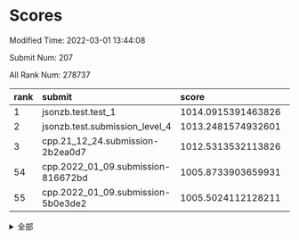 # Scores

Modified Time: 2022-03-01 13:44:08

Submit Num: 207

All Rank Num: 278737

| rank |               submit               |       score        |       sigma        | pk_num |
| :--- | :--------------------------------- | :----------------- | :----------------- | :----- |
| 1    | jsonzb.test.test_1                 | 1014.0915391463826 | 0.8030844488456284 | 5383   |
| 2    | jsonzb.test.submission_level_4     | 1013.2481574932601 | 0.8214609007726911 | 5387   |
| 3    | cpp.21_12_24.submission-2b2ea0d7   | 1012.5313532113826 | 0.7861176731258145 | 5389   |
| 54   | cpp.2022_01_09.submission-816672bd | 1005.8733903659931 | 0.7122586558072043 | 5386   |
| 55   | cpp.2022_01_09.submission-5b0e3de2 | 1005.5024112128211 | 0.7168187406137386 | 5387   |


<details>
<summary>全部</summary>

| rank |                 submit                 |       score        |       sigma        | pk_num |
| :--- | :------------------------------------- | :----------------- | :----------------- | :----- |
| 1    | jsonzb.test.test_1                     | 1014.0915391463826 | 0.8030844488456284 | 5383   |
| 2    | jsonzb.test.submission_level_4         | 1013.2481574932601 | 0.8214609007726911 | 5387   |
| 3    | cpp.21_12_24.submission-2b2ea0d7       | 1012.5313532113826 | 0.7861176731258145 | 5389   |
| 4    | gobigger.level_3.submission_level_3_29 | 1011.9599100609475 | 0.7802763719358573 | 5384   |
| 5    | gobigger.level_3.submission_level_3_18 | 1011.3596366250334 | 0.7660894529717706 | 5386   |
| 6    | gobigger.level_3.submission_level_3_25 | 1011.3272746102509 | 0.7692733192651087 | 5391   |
| 7    | gobigger.level_3.submission_level_3_2  | 1011.2683098060595 | 0.7659395433645704 | 5386   |
| 8    | gobigger.level_3.submission_level_3_24 | 1011.1851601204158 | 0.7804098666906555 | 5382   |
| 9    | gobigger.level_3.submission_level_3_7  | 1011.0374869077694 | 0.7700317768333795 | 5383   |
| 10   | gobigger.level_3.submission_level_3_44 | 1011.0205680733801 | 0.7666070078706234 | 5388   |
| 11   | gobigger.level_3.submission_level_3_42 | 1011.0130503235782 | 0.7739885245307954 | 5384   |
| 12   | gobigger.level_3.submission_level_3_10 | 1010.9842875583065 | 0.7712308727429251 | 5391   |
| 13   | gobigger.level_3.submission_level_3_43 | 1010.9746826215593 | 0.7935130822844875 | 5385   |
| 14   | gobigger.level_3.submission_level_3_28 | 1010.9175135477421 | 0.7774021917199067 | 5382   |
| 15   | gobigger.level_3.submission_level_3_23 | 1010.9027440487148 | 0.7544050533901897 | 5384   |
| 16   | gobigger.level_3.submission_level_3_15 | 1010.8611335438728 | 0.777352556711572  | 5391   |
| 17   | gobigger.level_3.submission_level_3_13 | 1010.8480183358866 | 0.7710833166676926 | 5384   |
| 18   | gobigger.level_3.submission_level_3_27 | 1010.4981260579735 | 0.7593008369223754 | 5387   |
| 19   | gobigger.level_3.submission_level_3_1  | 1010.464949416328  | 0.7465886871125763 | 5385   |
| 20   | gobigger.level_3.submission_level_3_5  | 1010.4644301016525 | 0.7769606961515665 | 5386   |
| 21   | gobigger.level_3.submission_level_3_38 | 1010.4438675275644 | 0.7686827068692812 | 5385   |
| 22   | gobigger.level_3.submission_level_3_48 | 1010.4253968917344 | 0.7597949771156591 | 5383   |
| 23   | gobigger.level_3.submission_level_3_14 | 1010.4181766025491 | 0.7698879171615025 | 5391   |
| 24   | gobigger.level_3.submission_level_3_40 | 1010.2996997081008 | 0.7649432896217423 | 5387   |
| 25   | gobigger.level_3.submission_level_3_12 | 1010.2393899887787 | 0.729387552787833  | 5387   |
| 26   | gobigger.level_3.submission_level_3_34 | 1010.2115740870773 | 0.7350763658703185 | 5385   |
| 27   | gobigger.level_3.submission_level_3_41 | 1010.1870042957889 | 0.7418527381068168 | 5386   |
| 28   | gobigger.level_3.submission_level_3_33 | 1010.1218128700838 | 0.7844063202666952 | 5389   |
| 29   | gobigger.level_3.submission_level_3_4  | 1009.9363370727233 | 0.7596857708555391 | 5385   |
| 30   | gobigger.level_3.submission_level_3_35 | 1009.93280032506   | 0.7593163606408911 | 5386   |
| 31   | gobigger.level_3.submission_level_3_0  | 1009.8141912989436 | 0.7616406586132289 | 5389   |
| 32   | gobigger.level_3.submission_level_3_32 | 1009.7950818885425 | 0.7573210024903351 | 5388   |
| 33   | gobigger.level_3.submission_level_3_36 | 1009.7245497042901 | 0.7667798788733511 | 5387   |
| 34   | gobigger.level_3.submission_level_3_21 | 1009.7160003514541 | 0.7375635089596212 | 5391   |
| 35   | gobigger.level_3.submission_level_3_39 | 1009.6411742127849 | 0.7307928085694112 | 5390   |
| 36   | gobigger.level_3.submission_level_3_16 | 1009.5437019965094 | 0.7712550687014835 | 5390   |
| 37   | gobigger.level_3.submission_level_3_47 | 1009.5343021245594 | 0.7494181054749488 | 5383   |
| 38   | gobigger.level_3.submission_level_3_46 | 1009.5013202394321 | 0.7537297964420423 | 5388   |
| 39   | gobigger.level_3.submission_level_3_17 | 1009.468078500348  | 0.7506116220562761 | 5387   |
| 40   | gobigger.level_3.submission_level_3_6  | 1009.4410600532952 | 0.7484176107504891 | 5388   |
| 41   | gobigger.level_3.submission_level_3_49 | 1009.4357656010574 | 0.771185016295676  | 5387   |
| 42   | gobigger.level_3.submission_level_3_37 | 1009.393859252348  | 0.7473430459221103 | 5384   |
| 43   | gobigger.level_3.submission_level_3_45 | 1009.342783949928  | 0.7564697945996063 | 5384   |
| 44   | gobigger.level_3.submission_level_3_19 | 1009.301005398783  | 0.7417946981378221 | 5384   |
| 45   | gobigger.level_3.submission_level_3_30 | 1009.2959896379685 | 0.7416013040674925 | 5387   |
| 46   | gobigger.level_3.submission_level_3_20 | 1009.1310164540346 | 0.7525440691478616 | 5387   |
| 47   | gobigger.level_3.submission_level_3_31 | 1009.1159121911076 | 0.7340610139001517 | 5384   |
| 48   | gobigger.level_3.submission_level_3_9  | 1009.0274851514138 | 0.7490246758235206 | 5391   |
| 49   | gobigger.level_3.submission_level_3_22 | 1008.8714948005916 | 0.7473946959287555 | 5381   |
| 50   | gobigger.level_3.submission_level_3_3  | 1008.8506158848122 | 0.7415168170872729 | 5390   |
| 51   | gobigger.level_3.submission_level_3_8  | 1008.7571227290989 | 0.7531552425486956 | 5385   |
| 52   | gobigger.level_3.submission_level_3_11 | 1008.6153859812788 | 0.7613041554332648 | 5383   |
| 53   | gobigger.level_3.submission_level_3_26 | 1008.5135633505937 | 0.7200109020617804 | 5384   |
| 54   | cpp.2022_01_09.submission-816672bd     | 1005.8733903659931 | 0.7122586558072043 | 5386   |
| 55   | cpp.2022_01_09.submission-5b0e3de2     | 1005.5024112128211 | 0.7168187406137386 | 5387   |
| 56   | gobigger.level_1.submission_level_1_43 | 1005.2007817694321 | 0.7376149213557736 | 5389   |
| 57   | gobigger.level_1.submission_level_1_5  | 1004.9172064875469 | 0.733736886553029  | 5385   |
| 58   | gobigger.level_1.submission_level_1_8  | 1004.8195266307748 | 0.716497736904182  | 5386   |
| 59   | gobigger.level_1.submission_level_1_7  | 1004.4852363553614 | 0.7110611355661012 | 5384   |
| 60   | gobigger.level_1.submission_level_1_14 | 1004.4741794666929 | 0.7236591428974164 | 5383   |
| 61   | gobigger.level_1.submission_level_1_36 | 1004.261851869543  | 0.7178522019304361 | 5387   |
| 62   | gobigger.level_1.submission_level_1_39 | 1004.2300235730497 | 0.7212654282951577 | 5381   |
| 63   | gobigger.level_1.submission_level_1_48 | 1004.2212770159475 | 0.7193580438964058 | 5386   |
| 64   | gobigger.level_1.submission_level_1_33 | 1004.1535814826326 | 0.7307635239594859 | 5387   |
| 65   | gobigger.level_1.submission_level_1_31 | 1004.1420870762256 | 0.7108320097730997 | 5384   |
| 66   | gobigger.level_1.submission_level_1_37 | 1004.1420186305019 | 0.7141586712898047 | 5384   |
| 67   | gobigger.level_1.submission_level_1_24 | 1003.8949797209585 | 0.7335502057250645 | 5391   |
| 68   | gobigger.level_1.submission_level_1_30 | 1003.8546076953472 | 0.7165797112214074 | 5386   |
| 69   | gobigger.level_1.submission_level_1_12 | 1003.7587086452181 | 0.7146693361985904 | 5390   |
| 70   | gobigger.level_1.submission_level_1_35 | 1003.7381718980988 | 0.7235775733382113 | 5378   |
| 71   | gobigger.level_1.submission_level_1_20 | 1003.6893353321896 | 0.7237898674783718 | 5386   |
| 72   | gobigger.level_1.submission_level_1_26 | 1003.6789175279885 | 0.7039868426603505 | 5389   |
| 73   | gobigger.level_1.submission_level_1_9  | 1003.6523503050894 | 0.7143850270599079 | 5384   |
| 74   | gobigger.level_1.submission_level_1_11 | 1003.604484732265  | 0.717833666355016  | 5388   |
| 75   | gobigger.level_1.submission_level_1_1  | 1003.603394515425  | 0.7247742273904898 | 5393   |
| 76   | gobigger.level_1.submission_level_1_49 | 1003.5824174260275 | 0.715808096441589  | 5389   |
| 77   | gobigger.level_1.submission_level_1_16 | 1003.5528519287489 | 0.7196240065763794 | 5393   |
| 78   | gobigger.level_1.submission_level_1_32 | 1003.5496824121915 | 0.7306222895595741 | 5382   |
| 79   | gobigger.level_1.submission_level_1_17 | 1003.5393800571366 | 0.7164262102642206 | 5387   |
| 80   | gobigger.level_1.submission_level_1_19 | 1003.5291648309845 | 0.7142134605528951 | 5386   |
| 81   | gobigger.level_1.submission_level_1_47 | 1003.5102311218063 | 0.7198374227154534 | 5387   |
| 82   | gobigger.level_1.submission_level_1_28 | 1003.4552360956219 | 0.7096803807839069 | 5389   |
| 83   | gobigger.level_1.submission_level_1_38 | 1003.3227089878767 | 0.7184376026162821 | 5388   |
| 84   | gobigger.level_1.submission_level_1_34 | 1003.2250210481354 | 0.7171044670710605 | 5388   |
| 85   | gobigger.level_1.submission_level_1_13 | 1003.2180412403462 | 0.7135123364008523 | 5387   |
| 86   | gobigger.level_1.submission_level_1_6  | 1003.1805870227631 | 0.706951013348102  | 5387   |
| 87   | gobigger.level_1.submission_level_1_29 | 1003.1389413841326 | 0.7121017775545343 | 5392   |
| 88   | gobigger.level_1.submission_level_1_3  | 1003.0831182602041 | 0.7254962931816308 | 5389   |
| 89   | gobigger.level_1.submission_level_1_44 | 1003.0567215859106 | 0.7103955337946488 | 5390   |
| 90   | gobigger.level_1.submission_level_1_25 | 1003.0268361207122 | 0.7227038532404394 | 5388   |
| 91   | gobigger.level_1.submission_level_1_10 | 1002.9582391701293 | 0.7170664245155534 | 5388   |
| 92   | gobigger.level_1.submission_level_1_0  | 1002.8554230731797 | 0.717338990656785  | 5390   |
| 93   | gobigger.level_1.submission_level_1_2  | 1002.7559296885938 | 0.7209512471643734 | 5386   |
| 94   | gobigger.level_1.submission_level_1_15 | 1002.7036677039561 | 0.72284398781687   | 5387   |
| 95   | gobigger.level_1.submission_level_1_41 | 1002.7015678046029 | 0.7248966062698579 | 5387   |
| 96   | gobigger.level_1.submission_level_1_46 | 1002.5819426191156 | 0.7108160645634427 | 5390   |
| 97   | gobigger.level_1.submission_level_1_21 | 1002.5772609427532 | 0.7219471683517993 | 5385   |
| 98   | gobigger.level_1.submission_level_1_22 | 1002.4885791152745 | 0.7162343040426649 | 5384   |
| 99   | gobigger.level_1.submission_level_1_18 | 1002.4845555585825 | 0.7172762392506469 | 5387   |
| 100  | gobigger.level_1.submission_level_1_42 | 1002.3482330793856 | 0.7289732917116571 | 5388   |
| 101  | gobigger.level_1.submission_level_1_45 | 1002.3394799748893 | 0.7176970065266682 | 5389   |
| 102  | gobigger.level_1.submission_level_1_4  | 1002.3271621870375 | 0.7223289875077923 | 5387   |
| 103  | gobigger.level_1.submission_level_1_27 | 1002.053267035381  | 0.7199383307570401 | 5386   |
| 104  | gobigger.level_1.submission_level_1_23 | 1001.9444751839817 | 0.7086691156695613 | 5391   |
| 105  | gobigger.level_1.submission_level_1_40 | 1001.4787318046228 | 0.7146563485225226 | 5390   |
| 106  | gobigger.random.submission_random_19   | 997.3731033436264  | 0.7239974454271738 | 5383   |
| 107  | gobigger.random.submission_random_39   | 997.0747704554594  | 0.70460328545547   | 5389   |
| 108  | gobigger.random.submission_random_37   | 996.9729842344414  | 0.7019001188496962 | 5391   |
| 109  | gobigger.random.submission_random_30   | 996.718458741713   | 0.7041399752796305 | 5383   |
| 110  | gobigger.random.submission_random_48   | 996.4658463935172  | 0.7092986040806702 | 5385   |
| 111  | gobigger.random.submission_random_36   | 996.4368832022171  | 0.7092834397264144 | 5383   |
| 112  | gobigger.random.submission_random_38   | 996.4160755452357  | 0.7132291203582334 | 5383   |
| 113  | gobigger.random.submission_random_5    | 996.3753413086462  | 0.6956671643404662 | 5386   |
| 114  | gobigger.random.submission_random_47   | 996.3332495480993  | 0.716744061485806  | 5388   |
| 115  | gobigger.random.submission_random_49   | 996.325896868772   | 0.6987548045224193 | 5383   |
| 116  | gobigger.random.submission_random_20   | 996.3250168353866  | 0.7345746162015633 | 5388   |
| 117  | gobigger.random.submission_random_12   | 996.3165042358795  | 0.7094081560024718 | 5387   |
| 118  | gobigger.random.submission_random_24   | 996.2853004676081  | 0.7117029698737655 | 5385   |
| 119  | gobigger.random.submission_random_22   | 996.1884468226418  | 0.7071685122023074 | 5387   |
| 120  | gobigger.random.submission_random_25   | 996.1692576381383  | 0.7158334255419522 | 5393   |
| 121  | gobigger.random.submission_random_40   | 996.1473141985844  | 0.7105695861859297 | 5384   |
| 122  | gobigger.random.submission_random_16   | 996.0965284303998  | 0.7069348319417258 | 5388   |
| 123  | gobigger.random.submission_random_45   | 996.0960711719342  | 0.7000560627707235 | 5388   |
| 124  | gobigger.random.submission_random_27   | 996.0937895709533  | 0.7213549228819142 | 5381   |
| 125  | gobigger.random.submission_random_34   | 996.092654115169   | 0.7177958746042666 | 5383   |
| 126  | gobigger.random.submission_random_33   | 996.083065293707   | 0.7155904365594364 | 5385   |
| 127  | gobigger.random.submission_random_2    | 996.0552722885926  | 0.7203968649698544 | 5387   |
| 128  | gobigger.random.submission_random_7    | 995.9818798944939  | 0.712272981016738  | 5385   |
| 129  | gobigger.random.submission_random_0    | 995.9424657204081  | 0.7110991093973057 | 5387   |
| 130  | gobigger.random.submission_random_31   | 995.939163656831   | 0.7268918787449568 | 5390   |
| 131  | gobigger.random.submission_random_15   | 995.937310146801   | 0.7157285001017921 | 5390   |
| 132  | gobigger.random.submission_random_42   | 995.9158626392441  | 0.7078625515694248 | 5388   |
| 133  | gobigger.random.submission_random_35   | 995.9116276952205  | 0.7055210144826412 | 5387   |
| 134  | gobigger.random.submission_random_13   | 995.8142072007241  | 0.7094670710956669 | 5384   |
| 135  | gobigger.random.submission_random_28   | 995.7898637869635  | 0.7189398420831141 | 5387   |
| 136  | gobigger.random.submission_random_1    | 995.7461117365824  | 0.7101819097502617 | 5390   |
| 137  | gobigger.random.submission_random_4    | 995.7232746541387  | 0.7187859321082181 | 5382   |
| 138  | gobigger.random.submission_random_41   | 995.6693985559119  | 0.7029284534993602 | 5383   |
| 139  | gobigger.random.submission_random_26   | 995.6298811565897  | 0.7061233570189462 | 5384   |
| 140  | gobigger.random.submission_random_23   | 995.4649375850283  | 0.720873055540837  | 5389   |
| 141  | gobigger.random.submission_random_9    | 995.4551848297401  | 0.7201229749204182 | 5383   |
| 142  | gobigger.random.submission_random_29   | 995.4200166637793  | 0.710542010030582  | 5385   |
| 143  | gobigger.random.submission_random_18   | 995.3348848554667  | 0.72048764144783   | 5386   |
| 144  | gobigger.random.submission_random_32   | 995.3284652245429  | 0.7123394539755017 | 5386   |
| 145  | gobigger.random.submission_random_10   | 995.290472178214   | 0.7045829907585641 | 5385   |
| 146  | gobigger.random.submission_random_17   | 995.1983876875573  | 0.7109914770697825 | 5385   |
| 147  | gobigger.random.submission_random_44   | 995.194702541218   | 0.7029543683681645 | 5389   |
| 148  | gobigger.random.submission_random_46   | 995.1814917788217  | 0.7180914255434883 | 5384   |
| 149  | gobigger.random.submission_random_21   | 995.1312384295762  | 0.7225433123544116 | 5389   |
| 150  | gobigger.random.submission_random_11   | 995.0915898045241  | 0.7261054685395042 | 5386   |
| 151  | gobigger.random.submission_random_43   | 994.9240677272934  | 0.7229945069779725 | 5384   |
| 152  | gobigger.random.submission_random_8    | 994.8933733889697  | 0.7284030940764044 | 5383   |
| 153  | gobigger.random.submission_random_6    | 994.6524556907458  | 0.7210910967959053 | 5388   |
| 154  | gobigger.random.submission_random_14   | 994.5292265669754  | 0.7198195125143236 | 5385   |
| 155  | gobigger.random.submission_random_3    | 994.2040558284124  | 0.7021185322330409 | 5388   |
| 156  | gobigger.level_2.submission_level_2_22 | 993.8056402769978  | 0.7375337607955956 | 5383   |
| 157  | gobigger.level_2.submission_level_2_37 | 993.6737505062864  | 0.715987534066002  | 5385   |
| 158  | gobigger.level_2.submission_level_2_6  | 993.6406927515991  | 0.7412565350980819 | 5388   |
| 159  | gobigger.level_2.submission_level_2_25 | 993.5622585456417  | 0.7450446583004962 | 5385   |
| 160  | gobigger.level_2.submission_level_2_40 | 993.43905302735    | 0.7316192968820449 | 5381   |
| 161  | gobigger.level_2.submission_level_2_15 | 993.2070793829126  | 0.726936396605477  | 5387   |
| 162  | gobigger.level_2.submission_level_2_28 | 993.0782785394678  | 0.7419082206151686 | 5385   |
| 163  | gobigger.level_2.submission_level_2_14 | 993.0078185759124  | 0.7486812796044255 | 5385   |
| 164  | gobigger.level_2.submission_level_2_5  | 992.9849383034206  | 0.7385639891622724 | 5381   |
| 165  | gobigger.level_2.submission_level_2_30 | 992.8174112665906  | 0.7635292335398125 | 5389   |
| 166  | gobigger.level_2.submission_level_2_10 | 992.7861096889593  | 0.7289053794294857 | 5379   |
| 167  | gobigger.level_2.submission_level_2_31 | 992.6829318734401  | 0.7392315968378934 | 5385   |
| 168  | gobigger.level_2.submission_level_2_44 | 992.6790271375748  | 0.7353728443358426 | 5382   |
| 169  | gobigger.level_2.submission_level_2_2  | 992.6201217105088  | 0.7358827387249038 | 5383   |
| 170  | gobigger.level_2.submission_level_2_33 | 992.5683536472748  | 0.7443486127521105 | 5381   |
| 171  | gobigger.level_2.submission_level_2_48 | 992.5109735402584  | 0.7493279753249855 | 5387   |
| 172  | gobigger.level_2.submission_level_2_3  | 992.4810777962713  | 0.7295357980473598 | 5384   |
| 173  | gobigger.level_2.submission_level_2_11 | 992.4121732398261  | 0.7307079032379277 | 5386   |
| 174  | gobigger.level_2.submission_level_2_38 | 992.3445907064898  | 0.7540614671186524 | 5386   |
| 175  | gobigger.level_2.submission_level_2_43 | 992.2565474477879  | 0.7556437609252009 | 5384   |
| 176  | gobigger.level_2.submission_level_2_12 | 992.2435745821566  | 0.7517106882663039 | 5391   |
| 177  | gobigger.level_2.submission_level_2_32 | 992.2146285944389  | 0.7632874510598108 | 5386   |
| 178  | gobigger.level_2.submission_level_2_0  | 992.205992765949   | 0.7568692115525301 | 5384   |
| 179  | gobigger.level_2.submission_level_2_20 | 992.1956743365547  | 0.7356084415451116 | 5384   |
| 180  | gobigger.level_2.submission_level_2_21 | 992.1829171817235  | 0.7478401795898262 | 5383   |
| 181  | gobigger.level_2.submission_level_2_49 | 992.1688606210045  | 0.7310196953628889 | 5390   |
| 182  | gobigger.level_2.submission_level_2_7  | 992.137151113432   | 0.7522609531740809 | 5385   |
| 183  | gobigger.level_2.submission_level_2_27 | 992.0141280028245  | 0.755167653031572  | 5388   |
| 184  | gobigger.level_2.submission_level_2_4  | 991.9833222183136  | 0.7604323558527126 | 5386   |
| 185  | gobigger.level_2.submission_level_2_16 | 991.9382414438815  | 0.7403657637422286 | 5385   |
| 186  | gobigger.level_2.submission_level_2_9  | 991.846192050955   | 0.7354872489879457 | 5392   |
| 187  | gobigger.level_2.submission_level_2_18 | 991.6796853712507  | 0.759693550637322  | 5388   |
| 188  | gobigger.level_2.submission_level_2_42 | 991.6130634763923  | 0.7566940895901904 | 5389   |
| 189  | gobigger.level_2.submission_level_2_35 | 991.5120238792547  | 0.7558868236200624 | 5387   |
| 190  | gobigger.level_2.submission_level_2_17 | 991.4656529085188  | 0.7605802892381752 | 5387   |
| 191  | gobigger.level_2.submission_level_2_24 | 991.442760772737   | 0.7586752788486449 | 5380   |
| 192  | gobigger.level_2.submission_level_2_8  | 991.4116027514596  | 0.7517203749324928 | 5389   |
| 193  | gobigger.level_2.submission_level_2_39 | 991.391972773308   | 0.7524642998570663 | 5385   |
| 194  | gobigger.level_2.submission_level_2_41 | 991.3412249473207  | 0.7529926246854849 | 5392   |
| 195  | gobigger.level_2.submission_level_2_34 | 991.3122827630878  | 0.7426391678619247 | 5380   |
| 196  | gobigger.level_2.submission_level_2_23 | 991.2174775172758  | 0.7494876227638878 | 5388   |
| 197  | gobigger.level_2.submission_level_2_36 | 991.2021800702177  | 0.7535886313355208 | 5384   |
| 198  | gobigger.level_2.submission_level_2_46 | 991.1548312757197  | 0.7433879724713698 | 5384   |
| 199  | gobigger.level_2.submission_level_2_47 | 990.6248239525928  | 0.7603741229978391 | 5390   |
| 200  | gobigger.level_2.submission_level_2_26 | 990.4610926111787  | 0.7617349310318456 | 5390   |
| 201  | gobigger.level_2.submission_level_2_29 | 990.2332888163801  | 0.7794017184489589 | 5385   |
| 202  | gobigger.level_2.submission_level_2_1  | 990.0999047641209  | 0.7645940009129543 | 5385   |
| 203  | gobigger.level_2.submission_level_2_45 | 989.8756729525057  | 0.7763603054981052 | 5385   |
| 204  | gobigger.level_2.submission_level_2_13 | 989.5815028146429  | 0.7759684796315657 | 5380   |
| 205  | gobigger.level_2.submission_level_2_19 | 989.5255904963974  | 0.7806981741820704 | 5384   |
| 206  | gobigger.none.submission_none_0        | 977.3980872073415  | 1.3537128893348727 | 5385   |
| 207  | gobigger.none.submission_none_1        | 974.9445263756613  | 1.5576900063966803 | 5387   |

</details>